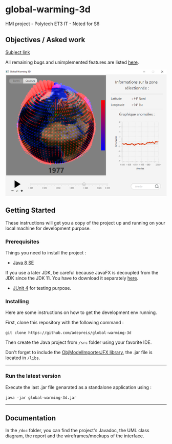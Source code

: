 # global-warming-3d

HMI project - Polytech ET3 IT - Noted for S6

## Objectives / Asked work

[Subject link](./Sujet_projetIHMJava2020.pdf)

All remaining bugs and unimplemented features are listed [here](https://github.com/adepreis/global-warming-3d/issues).

![Illustration : application screenshot](./Screenshot-20200620.png)  

## Getting Started

These instructions will get you a copy of the project up and running on your local machine for development purpose.

### Prerequisites

Things you need to install the project :

- [Java 8 SE](https://www.java.com/fr/download/)

If you use a later JDK, be careful because JavaFX is decoupled from the JDK since the JDK 11.
You have to download it separately [here](https://gluonhq.com/products/javafx/).

- [JUnit 4](https://junit.org/junit4/) for testing purpose.

### Installing

Here are some instructions on how to get the development env running.

First, clone this repository with the following command :

`git clone https://github.com/adepreis/global-warming-3d`

Then create the Java project from `/src` folder using your favorite IDE.

Don't forget to include the [ObjModelImporterJFX library](http://www.interactivemesh.org/models/jfx3dimporter.html), the .jar file is located in `/libs`.

---

### Run the latest version

Execute the last .jar file genarated as a standalone application using :

`java -jar global-warming-3d.jar`

---

## Documentation

In the `/doc` folder, you can find the project's Javadoc, the UML class diagram, the report and the wireframes/mockups of the interface.